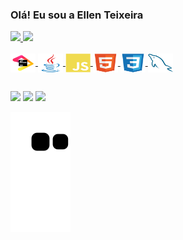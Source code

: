 ### Olá! Eu sou a Ellen Teixeira

 <div>
  <a href="https://github.com/ellensantos">
  <img height="180em" src="https://github-readme-stats.vercel.app/api?username=ellensantos&show_icons=true&theme=dracula&include_all_commits=true&count_private=true"/>
  <img height="180em" src="https://github-readme-stats.vercel.app/api/top-langs/?username=ellensantos&layout=compact&langs_count=7&theme=dracula"/>
</div>
  
 <div style="display: inline_block"><br>   
  <img align="center" alt="IntelliJ" height="30" width="40" src="https://github.com/devicons/devicon/blob/master/icons/jetbrains/jetbrains-original.svg">     
  <img align="center" alt="Java" height="30" width="40" src="https://github.com/devicons/devicon/blob/master/icons/java/java-original.svg">   
  <img align="center" alt="JS" height="30" width="40" src="https://raw.githubusercontent.com/devicons/devicon/master/icons/javascript/javascript-plain.svg">
  <img align="center" alt="HTML" height="30" width="40" src="https://raw.githubusercontent.com/devicons/devicon/master/icons/html5/html5-original.svg">
  <img align="center" alt="CSS" height="30" width="40" src="https://raw.githubusercontent.com/devicons/devicon/master/icons/css3/css3-original.svg">
  <img align="center" alt="MySQL" height="30" width="40" src="https://github.com/devicons/devicon/blob/master/icons/mysql/mysql-original.svg">  

</div>
  
  ##
  
  <div> 

  <a href="https://www.instagram.com/ellenzitatex/" target="_blank"><img src="https://img.shields.io/badge/-Instagram-%23E4405F?style=for-the-badge&logo=instagram&logoColor=white" target="_blank"></a>
  <a href = "mailto:contatoellentsantos@hotmail.com"><img src="https://img.shields.io/badge/Gmail-D14836?style=for-the-badge&logo=gmail&logoColor=white"></a>
  <a href="https://www.linkedin.com/in/ellen-teixeira/" target="_blank"><img src="https://img.shields.io/badge/-LinkedIn-%230077B5?style=for-the-badge&logo=linkedin&logoColor=white" target="_blank"></a> 
 
  ![Snake animation](https://github.com/rafaballerini/rafaballerini/blob/output/github-contribution-grid-snake.svg)
 
</div>


